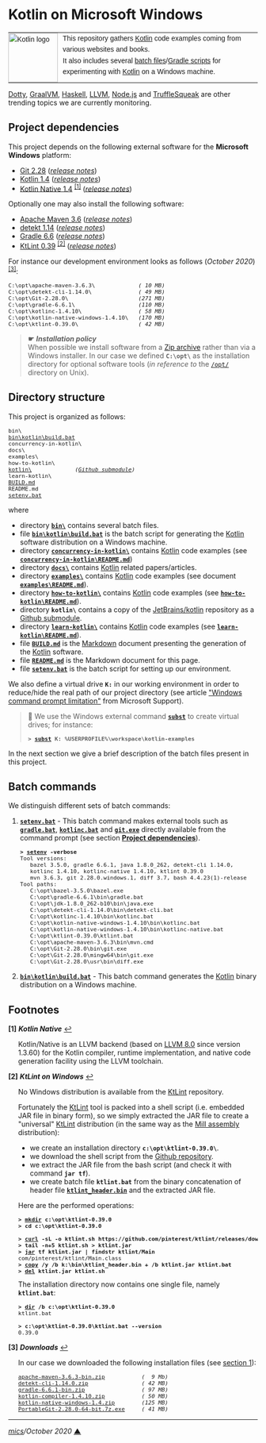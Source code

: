 # <span id="top">Kotlin on Microsoft Windows</span>

<table style="font-family:Helvetica,Arial;font-size:14px;line-height:1.6;">
  <tr>
  <td style="border:0;padding:0 10px 0 0;min-width:25%;"><a href="https://kotlinlang.org/"><img src="https://upload.wikimedia.org/wikipedia/commons/thumb/7/74/Kotlin-logo.svg/120px-Kotlin-logo.svg.png" width="100" alt="Kotlin logo"/></a></td>
  <td style="border:0;padding:0;vertical-align:text-top;">This repository gathers <a href="https://kotlinlang.org/" rel="external">Kotlin</a> code examples coming from various websites and books.<br/>
  It also includes several <a href="https://en.wikibooks.org/wiki/Windows_Batch_Scripting" rel="external">batch files</a>/<a href="https://docs.gradle.org/current/userguide/writing_build_scripts.html" rel="external">Gradle scripts</a> for experimenting with <a href="https://kotlinlang.org/" rel="external">Kotlin</a> on a Windows machine.
  </td>
  </tr>
</table>

[Dotty][dotty_examples], [GraalVM][graalvm_examples], [Haskell][haskell_examples], [LLVM][llvm_examples], [Node.js][nodejs_examples] and [TruffleSqueak][trufflesqueak_examples] are other trending topics we are currently monitoring.

## <span id="proj_deps">Project dependencies</span>

This project depends on the following external software for the **Microsoft Windows** platform:

- [Git 2.28][git_downloads] ([*release notes*][git_relnotes])
- [Kotlin 1.4][kotlin_latest] ([*release notes*][kotlin_relnotes])
- [Kotlin Native 1.4][kotlin_latest] <sup id="anchor_01"><a href="#footnote_01">[1]</a></sup> ([*release notes*][kotlin_native_relnotes])

Optionally one may also install the following software:

- [Apache Maven 3.6][maven_latest] ([*release notes*][maven_relnotes])
- [detekt 1.14][detekt_latest] ([*release notes*][detekt_relnotes])
- [Gradle 6.6][gradle_latest] ([*release notes*][gradle_relnotes])
- [KtLint 0.39][ktlint_latest] <sup id="anchor_02"><a href="#footnote_02">[2]</a></sup> ([*release notes*][ktlint_relnotes])

For instance our development environment looks as follows (*October 2020*) <sup id="anchor_03"><a href="#footnote_03">[3]</a></sup>:

<pre style="font-size:80%;">
C:\opt\apache-maven-3.6.3\             <i>( 10 MB)</i>
C:\opt\detekt-cli-1.14.0\              <i>( 49 MB)</i>
C:\opt\Git-2.28.0\                     <i>(271 MB)</i>
C:\opt\gradle-6.6.1\                   <i>(110 MB)</i>
C:\opt\kotlinc-1.4.10\                 <i>( 58 MB)</i>
C:\opt\kotlin-native-windows-1.4.10\   <i>(170 MB)</i>
C:\opt\ktlint-0.39.0\                  <i>( 42 MB)</i>
</pre>

> **&#9755;** ***Installation policy***<br/>
> When possible we install software from a [Zip archive][zip_archive] rather than via a Windows installer. In our case we defined **`C:\opt\`** as the installation directory for optional software tools (*in reference to* the [`/opt/`][linux_opt] directory on Unix).

## <span id="structure">Directory structure</span>

This project is organized as follows:
<pre style="font-size:80%;">
bin\
<a href="bin/kotlin/build.bat">bin\kotlin\build.bat</a>
concurrency-in-kotlin\
docs\
examples\
how-to-kotlin\
<a href="https://github.com/JetBrains/kotlin">kotlin\</a>             <i>(<a href=".gitmodules">Github submodule</a>)</i>
learn-kotlin\
<a href="BUILD.md">BUILD.md</a>
README.md
<a href="setenv.bat">setenv.bat</a>
</pre>

where

- directory [**`bin\`**](bin/) contains several batch files.
- file [**`bin\kotlin\build.bat`**](bin/kotlin/build.bat) is the batch script for generating the [Kotlin] software distribution on a Windows machine.
- directory [**`concurrency-in-kotlin\`**](concurrency-in-kotlin/) contains [Kotlin] code examples (see [**`concurrency-in-kotlin\README.md`**](concurrency-in-kotlin/README.md))
- directory [**`docs\`**](docs/) contains [Kotlin] related papers/articles.
- directory [**`examples\`**](examples/) contains [Kotlin] code examples (see document [**`examples\README.md`**](examples/README.md)).
- directory [**`how-to-kotlin\`**](how-to-kotlin/) contains [Kotlin] code examples (see [**`how-to-kotlin\README.md`**](how-to-kotlin/README.md)).
- directory **`kotlin\`** contains a copy of the [JetBrains/kotlin][jetbrains_kotlin] repository as a [Github submodule](.gitmodules).
- directory [**`learn-kotlin\`**](learn-kotlin/) contains [Kotlin] code examples (see [**`learn-kotlin\README.md`**](learn-kotlin/README.md)).
- file [**`BUILD.md`**](BUILD.md) is the [Markdown][github_markdown] document presenting the generation of the [Kotlin] software.
- file [**`README.md`**](README.md) is the Markdown document for this page.
- file [**`setenv.bat`**](setenv.bat) is the batch script for setting up our environment.

We also define a virtual drive **`K:`** in our working environment in order to reduce/hide the real path of our project directory (see article ["Windows command prompt limitation"][windows_limitation] from Microsoft Support).

> **:mag_right:** We use the Windows external command [**`subst`**][windows_subst] to create virtual drives; for instance:
>
> <pre style="font-size:80%;">
> <b>&gt; <a href="https://docs.microsoft.com/en-us/windows-server/administration/windows-commands/subst">subst</a> K: %USERPROFILE%\workspace\kotlin-examples</b>
> </pre>

In the next section we give a brief description of the batch files present in this project.

## Batch commands

We distinguish different sets of batch commands:

1. [**`setenv.bat`**](setenv.bat) - This batch command makes external tools such as [**`gradle.bat`**][gradle_bat], [**`kotlinc.bat`**][kotlinc_bat] and [**`git.exe`**][git_exe] directly available from the command prompt (see section [**Project dependencies**](#proj_deps)).

   <pre style="font-size:80%;">
   <b>&gt; <a href="setenv.bat">setenv</a> -verbose</b>
   Tool versions:
      bazel 3.5.0, gradle 6.6.1, java 1.8.0_262, detekt-cli 1.14.0,
      kotlinc 1.4.10, kotlinc-native 1.4.10, ktlint 0.39.0
      mvn 3.6.3, git 2.28.0.windows.1, diff 3.7, bash 4.4.23(1)-release
   Tool paths:
      C:\opt\bazel-3.5.0\bazel.exe
      C:\opt\gradle-6.6.1\bin\gradle.bat
      C:\opt\jdk-1.8.0_262-b10\bin\java.exe
      C:\opt\detekt-cli-1.14.0\bin\detekt-cli.bat
      C:\opt\kotlinc-1.4.10\bin\kotlinc.bat
      C:\opt\kotlin-native-windows-1.4.10\bin\kotlinc.bat
      C:\opt\kotlin-native-windows-1.4.10\bin\kotlinc-native.bat
      C:\opt\ktlint-0.39.0\ktlint.bat
      C:\opt\apache-maven-3.6.3\bin\mvn.cmd
      C:\opt\Git-2.28.0\bin\git.exe
      C:\opt\Git-2.28.0\mingw64\bin\git.exe
      C:\opt\Git-2.28.0\usr\bin\diff.exe
   </pre>

2. [**`bin\kotlin\build.bat`**](bin/kotlin/build.bat) - This batch command generates the [Kotlin] binary distribution on a Windows machine.

<!-- ##################################################################### -->

## <span id="footnotes">Footnotes</span>

<b name="footnote_01">[1]</b> ***Kotlin Native*** [↩](#anchor_01)

<p style="margin:0 0 1em 20px;">
Kotlin/Native is an LLVM backend (based on <a href="https://releases.llvm.org/8.0.0/docs/ReleaseNotes.html">LLVM 8.0</a> since version <a hef="https://github.com/JetBrains/kotlin-native/blob/master/CHANGELOG.md#v1360-oct-2019">1.3.60</a>) for the Kotlin compiler, runtime implementation, and native code generation facility using the LLVM toolchain.
</p>

<b name="footnote_02">[2]</b> ***KtLint on Windows*** [↩](#anchor_02)

<p style="margin:0 0 1em 20px;">
No Windows distribution is available from the <a href="https://github.com/pinterest/ktlint/releases">KtLint</a> repository.
</p>
<p style="margin:0 0 1em 20px;">Fortunately the <a href="https://github.com/pinterest/ktlint/releases">KtLint</a> tool is packed into a shell script (i.e. embedded JAR file in binary form), so we simply extracted the JAR file to create a "universal" <a href="https://github.com/pinterest/ktlint/releases">KtLint</a> distribution (in the same way as the <a href="http://www.lihaoyi.com/mill/index.html#windows">Mill assembly</a> distribution):
</p>
<ul style="margin:0 0 1em 20px;">
<li>we create an installation directory <b><code>c:\opt\ktlint-0.39.0\</code></b>.</li>
<li>we download the shell script from the <a href="https://github.com/pinterest/ktlint" rel="external">Github repository</a>.</i>
<li>we extract the JAR file from the bash script (and check it with command <b><code>jar tf</code></b>).</li>
<li>we create batch file <b><code>ktlint.bat</code></b> from the binary concatenation of header file <a href="bin/ktlint_header.bin"><b><code>ktlint_header.bin</code></b></a> and the extracted JAR file.</li>
</ul>
<p style="margin:0 0 1em 20px;">
Here are the performed operations:
</p>
<pre style="margin:0 0 1em 20px; font-size:80%;">
<b>&gt; <a href="https://docs.microsoft.com/en-us/windows-server/administration/windows-commands/mkdir">mkdir</a> c:\opt\ktlint-0.39.0</b>
<b>&gt; cd c:\opt\ktlint-0.39.0</b>
&nbsp;
<b>&gt; <a href="https://ec.haxx.se/cmdline/cmdline-options">curl</a> -sL -o ktlint.sh https://github.com/pinterest/ktlint/releases/download/0.39.0/ktlint</b>
<b>&gt; tail -n+5 ktlint.sh > ktlint.jar</b>
<b>&gt; <a href="https://docs.oracle.com/javase/8/docs/technotes/tools/windows/jar.html">jar</a> tf ktlint.jar | findstr ktlint/Main</b>
com/pinterest/ktlint/Main.class
<b>&gt; <a href="https://docs.microsoft.com/en-us/windows-server/administration/windows-commands/copy">copy</a> /y /b k:\bin\ktlint_header.bin + /b ktlint.jar ktlint.bat</b>
<b>&gt; <a href="https://docs.microsoft.com/en-us/windows-server/administration/windows-commands/del">del</a> ktlint.jar ktlint.sh</b>
</pre>
<p style="margin:0 0 1em 20px;">
The installation directory now contains one single file, namely <b><code>ktlint.bat</code></b>:
</p>
<pre style="margin:0 0 1em 20px; font-size:80%;">
<b>&gt; <a href="https://docs.microsoft.com/en-us/windows-server/administration/windows-commands/dir">dir</a> /b c:\opt\ktlint-0.39.0</b>
ktlint.bat
&nbsp;
<b>&gt; c:\opt\ktlint-0.39.0\ktlint.bat --version</b>
0.39.0
</pre>

<b name="footnote_03">[3]</b> ***Downloads*** [↩](#anchor_03)

<p style="margin:0 0 1em 20px;">
In our case we downloaded the following installation files (see <a href="#proj_deps">section 1</a>):
</p>
<pre style="margin:0 0 1em 20px; font-size:80%;">
<a href="https://maven.apache.org/download.cgi">apache-maven-3.6.3-bin.zip</a>           <i>(  9 Mb)</i>
<a href="https://github.com/detekt/detekt/releases">detekt-cli-1.14.0.zip</a>                <i>( 42 MB)</i>
<a href="https://gradle.org/releases/">gradle-6.6.1-bin.zip</a>                 <i>( 97 MB)</i>
<a href="https://github.com/JetBrains/kotlin/releases/tag/v1.4.10">kotlin-compiler-1.4.10.zip</a>           <i>( 50 MB)</i>
<a href="https://github.com/JetBrains/kotlin/releases/tag/v1.4.10">kotlin-native-windows-1.4.zip</a>        <i>(125 MB)</i>
<a href="https://git-scm.com/download/win">PortableGit-2.28.0-64-bit.7z.exe</a>     <i>( 41 MB)</i>
</pre>

***

*[mics](https://lampwww.epfl.ch/~michelou/)/October 2020* [**&#9650;**](#top)
<span id="bottom">&nbsp;</span>

<!-- link refs -->

[detekt_latest]: https://github.com/detekt/detekt/releases
[detekt_relnotes]: https://github.com/detekt/detekt/releases/tag/v1.14.0
[dotty_examples]: https://github.com/michelou/dotty-examples
[git_downloads]: https://git-scm.com/download/win
[git_exe]: https://git-scm.com/docs/git
[git_relnotes]: https://raw.githubusercontent.com/git/git/master/Documentation/RelNotes/2.28.0.txt
[github_markdown]: https://github.github.com/gfm/
[graalsqueak_examples]: https://github.com/michelou/graalsqueak-examples
[graalvm_examples]: https://github.com/michelou/graalvm-examples
[gradle_bat]: https://docs.gradle.org/current/userguide/command_line_interface.html
[gradle_latest]: https://gradle.org/releases/
[gradle_relnotes]: https://docs.gradle.org/6.6.1/release-notes.html
[haskell_examples]: https://github.com/michelou/haskell-examples
[jetbrains_kotlin]: https://github.com/JetBrains/kotlin
[kotlin]: https://kotlinlang.org/
[kotlin_latest]: https://github.com/JetBrains/kotlin/releases/tag/v1.4.10
[kotlin_native_relnotes]: https://github.com/JetBrains/kotlin-native/blob/master/CHANGELOG.md#v140-aug-2020
[kotlin_relnotes]: https://github.com/JetBrains/kotlin/releases/tag/v1.4.10
[kotlinc_bat]: https://kotlinlang.org/docs/tutorials/command-line.html
[ktlint]: https://github.com/pinterest/ktlint
[ktlint_latest]: https://github.com/pinterest/ktlint/releases
[ktlint_relnotes]: https://github.com/pinterest/ktlint/releases/tag/0.39.0
[linux_opt]: https://tldp.org/LDP/Linux-Filesystem-Hierarchy/html/opt.html
[llvm_examples]: https://github.com/michelou/llvm-examples
[maven_latest]: https://maven.apache.org/download.cgi
[maven_relnotes]: https://maven.apache.org/docs/3.6.3/release-notes.html
[nodejs_examples]: https://github.com/michelou/nodejs-examples
[trufflesqueak_examples]: https://github.com/michelou/trufflesqueak-examples
[windows_limitation]: https://support.microsoft.com/en-gb/help/830473/command-prompt-cmd-exe-command-line-string-limitation
[windows_subst]: https://docs.microsoft.com/en-us/windows-server/administration/windows-commands/subst
[zip_archive]: https://www.howtogeek.com/178146/htg-explains-everything-you-need-to-know-about-zipped-files/
